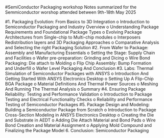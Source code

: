 #SemiConductor Packaging workshop
Notes summarized for the Semmiconductor worshop attended between 9th-18th May 2025

#1.	Packaging Evolution: From Basics to 3D Integration
    o	Introduction to Semiconductor Packaging and Industry Overview
    o	Understanding Package Requirements and Foundational Package Types
    o	Evolving Package Architectures from Single-chip to Multi-chip modules
    o	Interposers Redistribution layers and 3D Packaging Approaches
    o	Comparative Analysis and Selecting the right Packaging Solution
#2.	From Wafer to Package: Assembly and Manufacturing Essentials
    o	Setting the Stage: Supply Chain and Facilities
    o	Wafer pre-preparation: Grinding and Dicing
    o	Wire Bond Packaging: Die attach to Molding
    o	Flip Chip Assembly: Bump Formation and Underfill
    o	Wafer Level Packaging And Conclusion
#3.	Labs: Thermal Simulation of Semiconductor Packages with ANSYS
    o	Introduction And Getting Started With ANSYS Electronics Desktop
    o	Setting Up A Flip-Chip BGA Package
    o	Material Definitions And Thermal Power Sources
    o	Meshing And Running The Thermal Analysis
    o	Summary
#4.	Ensuring Package Reliability: Testing and Performance Validation
    o	Introduction to Package Testing and Electrical Functionality Checks
    o	Reliability and Performance Testing of Semiconductor Packages
#5.	Package Design and Modeling: Building a Semiconductor Package from Scratch
    o	Introduction to Package Cross-Section Modeling in ANSYS Electronics Desktop
    o	Creating the Die and Substrate in AEDT
    o	Adding Die Attach Material and Bond Pads
    o	Wire Bond Creation and Material Assignment
    o	Applying Mold Compound and Finalizing the Package Model
6.	Conclusion: Semiconductor Packaging

